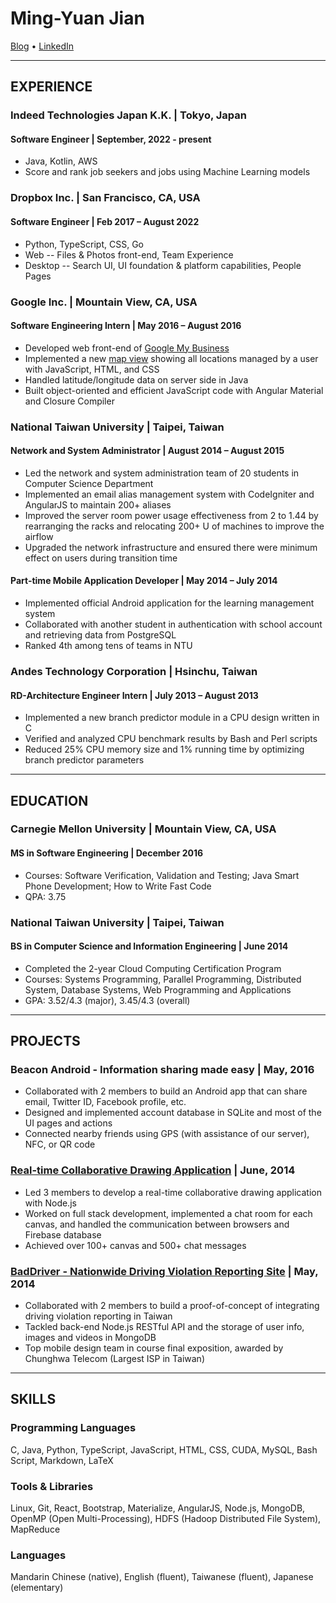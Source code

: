 Ming-Yuan Jian
===================
[Blog](https://myjian.wordpress.com/) • [LinkedIn](https://www.linkedin.com/in/myjian)

-------------
EXPERIENCE
-------------
### Indeed Technologies Japan K.K. | Tokyo, Japan
#### Software Engineer | September, 2022 - present
* Java, Kotlin, AWS
* Score and rank job seekers and jobs using Machine Learning models

### Dropbox Inc. | San Francisco, CA, USA
#### Software Engineer | Feb 2017 – August 2022
* Python, TypeScript, CSS, Go
* Web -- Files & Photos front-end, Team Experience
* Desktop -- Search UI, UI foundation & platform capabilities, People Pages

### Google Inc. | Mountain View, CA, USA
#### Software Engineering Intern | May 2016 – August 2016
* Developed web front-end of [Google My Business](https://www.google.com/business/)
* Implemented a new [map view](https://support.google.com/business/answer/7077063) showing all locations managed by a user with JavaScript, HTML, and CSS
* Handled latitude/longitude data on server side in Java
* Built object-oriented and efficient JavaScript code with Angular Material and Closure Compiler

### National Taiwan University | Taipei, Taiwan
#### Network and System Administrator | August 2014 – August 2015
* Led the network and system administration team of 20 students in Computer Science Department
* Implemented an email alias management system with CodeIgniter and AngularJS to maintain 200+ aliases
* Improved the server room power usage effectiveness from 2 to 1.44 by rearranging the racks and relocating 200+ U of machines to improve the airflow
* Upgraded the network infrastructure and ensured there were minimum effect on users during transition time

#### Part-time Mobile Application Developer | May 2014 – July 2014
* Implemented official Android application for the learning management system
* Collaborated with another student in authentication with school account and retrieving data from PostgreSQL
* Ranked 4th among tens of teams in NTU

### Andes Technology Corporation | Hsinchu, Taiwan
#### RD-Architecture Engineer Intern | July 2013 – August 2013
* Implemented a new branch predictor module in a CPU design written in C
* Verified and analyzed CPU benchmark results by Bash and Perl scripts
* Reduced 25% CPU memory size and 1% running time by optimizing branch predictor parameters

-------------
EDUCATION
-------------

### Carnegie Mellon University | Mountain View, CA, USA
#### MS in Software Engineering | December 2016
* Courses: Software Verification, Validation and Testing; Java Smart Phone Development; How to Write Fast Code
* QPA: 3.75

### National Taiwan University | Taipei, Taiwan
#### BS in Computer Science and Information Engineering | June 2014

* Completed the 2-year Cloud Computing Certification Program
* Courses: Systems Programming, Parallel Programming, Distributed System, Database Systems, Web Programming and Applications
* GPA: 3.52/4.3 (major), 3.45/4.3 (overall)

-------------
PROJECTS
-------------

### Beacon Android - Information sharing made easy | May, 2016
* Collaborated with 2 members to build an Android app that can share email, Twitter ID, Facebook profile, etc.
* Designed and implemented account database in SQLite and most of the UI pages and actions
* Connected nearby friends using GPS (with assistance of our server), NFC, or QR code

### [Real-time Collaborative Drawing Application](https://simple-painter.herokuapp.com) | June, 2014
* Led 3 members to develop a real-time collaborative drawing application with Node.js
* Worked on full stack development, implemented a chat room for each canvas, and handled the communication between browsers and Firebase database
* Achieved over 100+ canvas and 500+ chat messages

### [BadDriver - Nationwide Driving Violation Reporting Site](http://baddriver.herokuapp.com) | May, 2014
* Collaborated with 2 members to build a proof-of-concept of integrating driving violation reporting in Taiwan
* Tackled back-end Node.js RESTful API and the storage of user info, images and videos in MongoDB
* Top mobile design team in course final exposition, awarded by Chunghwa Telecom (Largest ISP in Taiwan)

-------------
SKILLS
-------------

### Programming Languages
C, Java, Python, TypeScript, JavaScript, HTML, CSS, CUDA, MySQL, Bash Script, Markdown, LaTeX

### Tools & Libraries
Linux, Git, React, Bootstrap, Materialize, AngularJS, Node.js, MongoDB, OpenMP (Open Multi-Processing), HDFS (Hadoop Distributed File System), MapReduce

### Languages
Mandarin Chinese (native), English (fluent), Taiwanese (fluent), Japanese (elementary)
